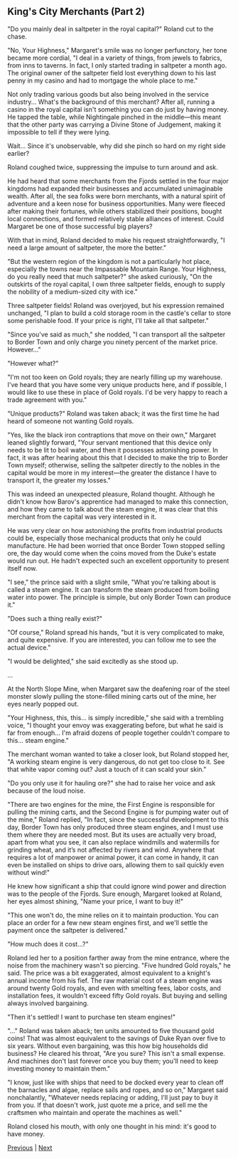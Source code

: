 ## King's City Merchants (Part 2)
"Do you mainly deal in saltpeter in the royal capital?" Roland cut to the chase.



"No, Your Highness," Margaret's smile was no longer perfunctory, her tone became more cordial, "I deal in a variety of things, from jewels to fabrics, from inns to taverns. In fact, I only started trading in saltpeter a month ago. The original owner of the saltpeter field lost everything down to his last penny in my casino and had to mortgage the whole place to me."



Not only trading various goods but also being involved in the service industry... What's the background of this merchant? After all, running a casino in the royal capital isn't something you can do just by having money. He tapped the table, while Nightingale pinched in the middle—this meant that the other party was carrying a Divine Stone of Judgement, making it impossible to tell if they were lying.



Wait... Since it's unobservable, why did she pinch so hard on my right side earlier?



Roland coughed twice, suppressing the impulse to turn around and ask.



He had heard that some merchants from the Fjords settled in the four major kingdoms had expanded their businesses and accumulated unimaginable wealth. After all, the sea folks were born merchants, with a natural spirit of adventure and a keen nose for business opportunities. Many were fleeced after making their fortunes, while others stabilized their positions, bought local connections, and formed relatively stable alliances of interest. Could Margaret be one of those successful big players?



With that in mind, Roland decided to make his request straightforwardly, "I need a large amount of saltpeter, the more the better."



"But the western region of the kingdom is not a particularly hot place, especially the towns near the Impassable Mountain Range. Your Highness, do you really need that much saltpeter?" she asked curiously, "On the outskirts of the royal capital, I own three saltpeter fields, enough to supply the nobility of a medium-sized city with ice."



Three saltpeter fields! Roland was overjoyed, but his expression remained unchanged, "I plan to build a cold storage room in the castle's cellar to store some perishable food. If your price is right, I'll take all that saltpeter."



"Since you've said as much," she nodded, "I can transport all the saltpeter to Border Town and only charge you ninety percent of the market price. However..."

"However what?"

"I'm not too keen on Gold royals; they are nearly filling up my warehouse. I've heard that you have some very unique products here, and if possible, I would like to use these in place of Gold royals. I'd be very happy to reach a trade agreement with you."

"Unique products?" Roland was taken aback; it was the first time he had heard of someone not wanting Gold royals.

"Yes, like the black iron contraptions that move on their own," Margaret leaned slightly forward, "Your servant mentioned that this device only needs to be lit to boil water, and then it possesses astonishing power. In fact, it was after hearing about this that I decided to make the trip to Border Town myself; otherwise, selling the saltpeter directly to the nobles in the capital would be more in my interest—the greater the distance I have to transport it, the greater my losses."

This was indeed an unexpected pleasure, Roland thought. Although he didn't know how Barov's apprentice had managed to make this connection, and how they came to talk about the steam engine, it was clear that this merchant from the capital was very interested in it.

He was very clear on how astonishing the profits from industrial products could be, especially those mechanical products that only he could manufacture. He had been worried that once Border Town stopped selling ore, the day would come when the coins moved from the Duke's estate would run out. He hadn't expected such an excellent opportunity to present itself now.

"I see," the prince said with a slight smile, "What you're talking about is called a steam engine. It can transform the steam produced from boiling water into power. The principle is simple, but only Border Town can produce it."

"Does such a thing really exist?"



"Of course," Roland spread his hands, "but it is very complicated to make, and quite expensive. If you are interested, you can follow me to see the actual device."

"I would be delighted," she said excitedly as she stood up.

...

At the North Slope Mine, when Margaret saw the deafening roar of the steel monster slowly pulling the stone-filled mining carts out of the mine, her eyes nearly popped out.

"Your Highness, this, this… is simply incredible," she said with a trembling voice, "I thought your envoy was exaggerating before, but what he said is far from enough... I'm afraid dozens of people together couldn't compare to this... steam engine."

The merchant woman wanted to take a closer look, but Roland stopped her, "A working steam engine is very dangerous, do not get too close to it. See that white vapor coming out? Just a touch of it can scald your skin."

"Do you only use it for hauling ore?" she had to raise her voice and ask because of the loud noise.

"There are two engines for the mine, the First Engine is responsible for pulling the mining carts, and the Second Engine is for pumping water out of the mine," Roland replied, "In fact, since the successful development to this day, Border Town has only produced three steam engines, and I must use them where they are needed most. But its uses are actually very broad, apart from what you see, it can also replace windmills and watermills for grinding wheat, and it’s not affected by rivers and wind. Anywhere that requires a lot of manpower or animal power, it can come in handy, it can even be installed on ships to drive oars, allowing them to sail quickly even without wind!"

He knew how significant a ship that could ignore wind power and direction was to the people of the Fjords. Sure enough, Margaret looked at Roland, her eyes almost shining, "Name your price, I want to buy it!"



"This one won't do, the mine relies on it to maintain production. You can place an order for a few new steam engines first, and we'll settle the payment once the saltpeter is delivered."

"How much does it cost...?"

Roland led her to a position farther away from the mine entrance, where the noise from the machinery wasn't so piercing. "Five hundred Gold royals," he said. The price was a bit exaggerated, almost equivalent to a knight's annual income from his fief. The raw material cost of a steam engine was around twenty Gold royals, and even with smelting fees, labor costs, and installation fees, it wouldn't exceed fifty Gold royals. But buying and selling always involved bargaining.



"Then it's settled! I want to purchase ten steam engines!"

"..." Roland was taken aback; ten units amounted to five thousand gold coins! That was almost equivalent to the savings of Duke Ryan over five to six years. Without even bargaining, was this how big households did business? He cleared his throat, "Are you sure? This isn't a small expense. And machines don't last forever once you buy them; you'll need to keep investing money to maintain them."



"I know, just like with ships that need to be docked every year to clean off the barnacles and algae, replace sails and ropes, and so on," Margaret said nonchalantly, "Whatever needs replacing or adding, I'll just pay to buy it from you. If that doesn't work, just quote me a price, and sell me the craftsmen who maintain and operate the machines as well."



Roland closed his mouth, with only one thought in his mind: it's good to have money.





[Previous](CH0148.md) | [Next](CH0150.md)
